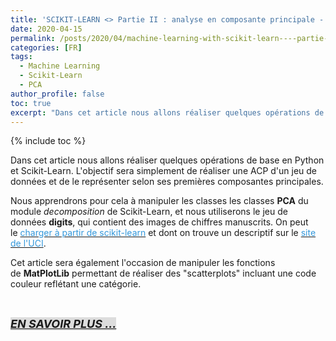 ```yaml
---
title: 'SCIKIT-LEARN <> Partie II : analyse en composante principale - ACP'
date: 2020-04-15
permalink: /posts/2020/04/machine-learning-with-scikit-learn----partie-ii---analyse-en-composante-principale---acp
categories: [FR]
tags:
  - Machine Learning
  - Scikit-Learn
  - PCA
author_profile: false
toc: true
excerpt: "Dans cet article nous allons réaliser quelques opérations de base en Python et Scikit-Learn. L'objectif sera simplement de réaliser une ACP d'un jeu de données et de le représenter selon ses premières composantes principales."
---
```


{% include toc %}

<p>Dans cet article nous allons r&eacute;aliser quelques op&eacute;rations de base en Python et Scikit-Learn. L&#39;objectif sera simplement de r&eacute;aliser une ACP d&#39;un jeu de donn&eacute;es et de le repr&eacute;senter selon ses premi&egrave;res composantes principales.</p>



<p>Nous apprendrons pour cela &agrave; manipuler les classes les classes&nbsp;<strong>PCA</strong>&nbsp;du module&nbsp;<em>decomposition</em>&nbsp;de Scikit-Learn, et nous utiliserons le jeu de donn&eacute;es&nbsp;<strong>digits</strong>, qui contient des images de chiffres manuscrits. On peut le&nbsp;<a href="http://scikit-learn.org/stable/modules/generated/sklearn.datasets.load_digits.html#sklearn.datasets.load_digits"><span style="color:#3498db">charger &agrave; partir de scikit-learn</span></a>&nbsp;et dont on trouve un descriptif sur le&nbsp;<a href="http://archive.ics.uci.edu/ml/datasets/Optical+Recognition+of+Handwritten+Digits"><span style="color:#3498db">site de l&#39;UCI</span></a>.</p>



<p>Cet article sera &eacute;galement l&#39;occasion de manipuler les fonctions de&nbsp;<strong>MatPlotLib</strong>&nbsp;permettant de r&eacute;aliser des &quot;scatterplots&quot; incluant une code couleur refl&eacute;tant une cat&eacute;gorie.</p>



<p>&nbsp;</p>



<p><a href="https://github.com/armelsoubeiga/Blog-Examples/blob/master/ML_Witth_Scikit-Learn/Partie_II_analyse_en_composente_principale_ACP.ipynb"><span style="font-size:18px"><strong><em><span style="background-color:#dddddd">EN SAVOIR PLUS ...</span></em></strong></span></a></p>



<div id="gtx-trans" style="left:7px; position:absolute; top:208px">

<div class="gtx-trans-icon">&nbsp;</div>

</div>
